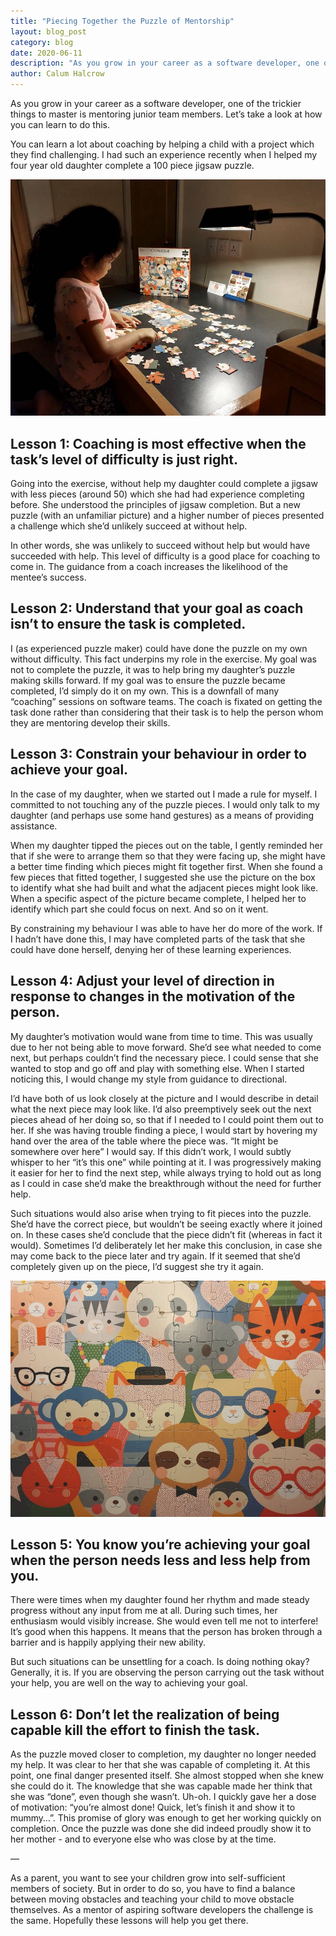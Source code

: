 ```yaml
---
title: "Piecing Together the Puzzle of Mentorship"
layout: blog_post
category: blog
date: 2020-06-11
description: "As you grow in your career as a software developer, one of the trickier things to master is mentoring junior team members. Let’s take a look at how you can learn to do this."
author: Calum Halcrow
---
```


As you grow in your career as a software developer, one of the trickier things to master is mentoring junior team members. Let’s take a look at how you can learn to do this.

You can learn a lot about coaching by helping a child with a project which they find challenging. I had such an experience recently when I helped my four year old daughter complete a 100 piece jigsaw puzzle.

![Little girl solving the puzzle](/assets/img/posts/mentorship-girl-puzzling.jpg)

## Lesson 1: Coaching is most effective when the task’s level of difficulty is just right.

Going into the exercise, without help my daughter could complete a jigsaw with less pieces (around 50) which she had had experience completing before. She understood the principles of jigsaw completion. But a new puzzle (with an unfamiliar picture) and a higher number of pieces presented a challenge which she’d unlikely succeed at without help.

In other words, she was unlikely to succeed without help but would have succeeded with help. This level of difficulty is a good place for coaching to come in. The guidance from a coach increases the likelihood of the mentee’s success.

## Lesson 2: Understand that your goal as coach isn’t to ensure the task is completed.

I (as experienced puzzle maker) could have done the puzzle on my own without difficulty. This fact underpins my role in the exercise. My goal was not to complete the puzzle, it was to help bring my daughter’s puzzle making skills forward. If my goal was to ensure the puzzle became completed, I’d simply do it on my own. This is a downfall of many “coaching” sessions on software teams. The coach is fixated on getting the task done rather than considering that their task is to help the person whom they are mentoring develop their skills.

## Lesson 3: Constrain your behaviour in order to achieve your goal.

In the case of my daughter, when we started out I made a rule for myself. I committed to not touching any of the puzzle pieces. I would only talk to my daughter (and perhaps use some hand gestures) as a means of providing assistance.

When my daughter tipped the pieces out on the table, I gently reminded her that if she were to arrange them so that they were facing up, she might have a better time finding which pieces might fit together first. When she found a few pieces that fitted together, I suggested she use the picture on the box to identify what she had built and what the adjacent pieces might look like. When a specific aspect of the picture became complete, I helped her to identify which part she could focus on next. And so on it went.

By constraining my behaviour I was able to have her do more of the work. If I hadn’t have done this, I may have completed parts of the task that she could have done herself, denying her of these learning experiences.

## Lesson 4: Adjust your level of direction in response to changes in the motivation of the person.

My daughter’s motivation would wane from time to time. This was usually due to her not being able to move forward. She’d see what needed to come next, but perhaps couldn’t find the necessary piece. I could sense that she wanted to stop and go off and play with something else. When I started noticing this, I would change my style from guidance to directional.

I’d have both of us look closely at the picture and I would describe in detail what the next piece may look like. I’d also preemptively seek out the next pieces ahead of her doing so, so that if I needed to I could point them out to her. If she was having trouble finding a piece, I would start by hovering my hand over the area of the table where the piece was. “It might be somewhere over here” I would say. If this didn’t work, I would subtly whisper to her “it’s this one” while pointing at it. I was progressively making it easier for her to find the next step, while always trying to hold out as long as I could in case she’d make the breakthrough without the need for further help.

Such situations would also arise when trying to fit pieces into the puzzle. She’d have the correct piece, but wouldn’t be seeing exactly where it joined on. In these cases she’d conclude that the piece didn’t fit (whereas in fact it would). Sometimes I’d deliberately let her make this conclusion, in case she may come back to the piece later and try again. If it seemed that she’d completely given up on the piece, I’d suggest she try it again.

![Completed puzzle](/assets/img/posts/mentorship-complete-puzzle.jpg)

## Lesson 5: You know you’re achieving your goal when the person needs less and less help from you.

There were times when my daughter found her rhythm and made steady progress without any input from me at all. During such times, her enthusiasm would visibly increase. She would even tell me not to interfere! It’s good when this happens. It means that the person has broken through a barrier and is happily applying their new ability.

But such situations can be unsettling for a coach. Is doing nothing okay? Generally, it is. If you are observing the person carrying out the task without your help, you are well on the way to achieving your goal.

## Lesson 6: Don’t let the realization of being capable kill the effort to finish the task.

As the puzzle moved closer to completion, my daughter no longer needed my help. It was clear to her that she was capable of completing it. At this point, one final danger presented itself. She almost stopped when she knew she could do it. The knowledge that she was capable made her think that she was “done”, even though she wasn’t. Uh-oh. I quickly gave her a dose of motivation: “you’re almost done! Quick, let’s finish it and show it to mummy…”. This promise of glory was enough to get her working quickly on completion. Once the puzzle was done she did indeed proudly show it to her mother - and to everyone else who was close by at the time.

—

As a parent, you want to see your children grow into self-sufficient members of society. But in order to do so, you have to find a balance between moving obstacles and teaching your child to move obstacle themselves. As a mentor of aspiring software developers the challenge is the same. Hopefully these lessons will help you get there.
